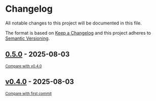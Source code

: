 # Changelog

All notable changes to this project will be documented in this file.

The format is based on [Keep a Changelog](http://keepachangelog.com/en/1.0.0/)
and this project adheres to [Semantic Versioning](http://semver.org/spec/v2.0.0.html).

<!-- insertion marker -->
## [0.5.0](https://github.com/TheAldersonProject/python-project-utils/releases/tag/0.5.0) - 2025-08-03

<small>[Compare with v0.4.0](https://github.com/TheAldersonProject/python-project-utils/compare/v0.4.0...0.5.0)</small>

## [v0.4.0](https://github.com/TheAldersonProject/python-project-utils/releases/tag/v0.4.0) - 2025-08-03

<small>[Compare with first commit](https://github.com/TheAldersonProject/python-project-utils/compare/798ecc7341a692fa99de130fc7adc83e0783c54b...v0.4.0)</small>

